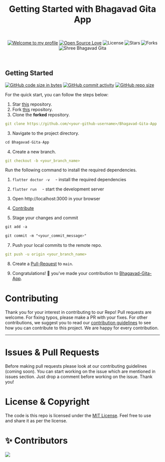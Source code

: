 
<h1 align="center">Getting Started with Bhagavad Gita App </h1> 
<br>

<div align="center">

[![Welcome to my profile](https://img.shields.io/badge/Hello,Programmer!-Welcome-blue.svg?style=flat&logo=github)](https://github.com/Ggita/Bhagavad-Gita-App)
[![Open Source Love](https://badges.frapsoft.com/os/v2/open-source.svg?v=103)](https://github.com/gita/Bhagavad-Gita-App)
![License](https://img.shields.io/badge/License-MIT-red)
![Stars](https://img.shields.io/github/stars/gita/Bhagavad-Gita-App?style=flat&logo=github)
![Forks](https://img.shields.io/github/forks/gita/Bhagavad-Gita-App?style=flat&logo=github)
![Shree Bhagavad Gita](https://cdn.discordapp.com/attachments/926055068271251467/926426925164032051/splashScreen.png)
</div>
<br>

## **Getting Started**
[![GitHub code size in bytes](https://img.shields.io/github/languages/code-size/gita/Bhagavad-Gita-App?logo=github)](https://gita/Bhagavad-Gita-App/) [![GitHub commit activity](https://img.shields.io/github/commit-activity/m/gita/Bhagavad-Gita-App?color=bluevoilet&logo=github)](https://github.com/gita/Bhagavad-Gita-App/commits/) [![GitHub repo size](https://img.shields.io/github/repo-size/gita/Bhagavad-Gita-App?logo=github)](https://github.com/gita/Bhagavad-Gita-App)

For the quick start, you can follow the steps below:

1. Star <a href="https://github.com/gita/Bhagavad-Gita-App" title="this">this</a> repository.
2. Fork <a href="https://github.com/gita/Bhagavad-Gita-App" title="this">this</a> repository.
3. Clone the **forked** repository.

```yml
git clone https://github.com/<your-github-username>/Bhagavad-Gita-App
```

3. Navigate to the project directory.

```py
cd Bhagavad-Gita-App
```

4. Create a new branch.

```yml
git checkout -b <your_branch_name>
```

Run the following command to install the required dependencies.

1. `flutter doctor -v  ` - install the required dependencies
2. `flutter run  ` - start the development server
3. Open http://localhost:3000 in your browser

4. [Contribute](../Bhagavad-Gita-App/CONTRIBUTING.md)

5. Stage your changes and commit

```css
git add -a

git commit -m "<your_commit_message>"
```

7. Push your local commits to the remote repo.

```yml
git push -u origin <your_branch_name>
```

8. Create a <a href="https://docs.github.com/en/github/collaborating-with-pull-requests/proposing-changes-to-your-work-with-pull-requests/creating-a-pull-request" title="Pull Request">Pull-Request</a> to `main`.

9. Congratulations! 🎉 you've made your contribution to <a href="https://github.com/gita/Bhagavad-Gita-App" title="Winter-of-Code-2.0-frontend">Bhagavad-Gita-App</a>.

<h1 id="contribute">Contributing</h1>

<p>
   Thank you for your interest in contributing to our Repo! Pull requests are welcome. For fixing typos, please make a PR with your fixes. For other contributions, we suggest you to read our <a href="/CONTRIBUTING.md">contribution guidelines</a> to see how you can contribute to this project. We are happy for every contribution. 
   <hr> 
</p>
<h1 id="prs">Issues & Pull Requests</h1>

Before making pull requests please look at our contributing guidelines (coming soon). You can start working on the issue which are mentioned in issues section. Just drop a comment before working on the issue. Thank you!

#  License & Copyright

The code is this repo is licensed under the [MIT License](License). Feel free to use and share it as per the license.

# ✨ Contributors

<a href="https://github.com/gita/Bhagavad-Gita-App/graphs/contributors">
  <img src="https://contrib.rocks/image?repo=gita/Bhagavad-Gita-App" />
</a>